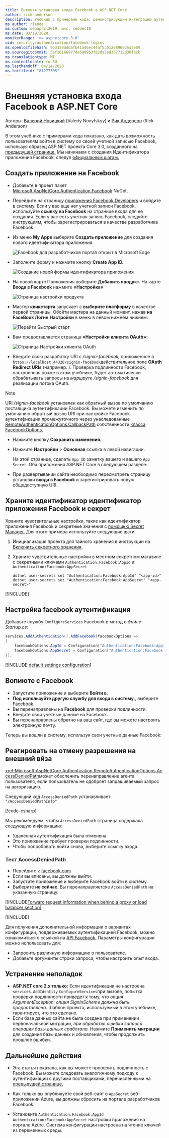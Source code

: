 ```yaml
---
title: Внешняя установка входа Facebook в ASP.NET Core
author: rick-anderson
description: Учебник с примерами кода, демонстрирующим интеграцию аутентификации пользователя учетной записи Facebook в существующее приложение ASP.NET Core.
ms.author: riande
ms.custom: seoapril2019, mvc, seodec18
ms.date: 03/19/2020
monikerRange: '>= aspnetcore-3.0'
uid: security/authentication/facebook-logins
ms.openlocfilehash: 9b3128addafb41ad6ec44af5cb12e89607e1ae59
ms.sourcegitcommit: 5af16166977da598953f82da3ed3b7712d38f6cb
ms.translationtype: MT
ms.contentlocale: ru-RU
ms.lasthandoff: 04/14/2020
ms.locfileid: "81277305"
---
```

# <a name="facebook-external-login-setup-in-aspnet-core"></a>Внешняя установка входа Facebook в ASP.NET Core

Авторы: [Валерий Новицкий](https://github.com/01binary) (Valeriy Novytskyy) и [Рик Андерсон](https://twitter.com/RickAndMSFT) (Rick Anderson)

<!-- per @rick-anderson and scott addie, don't update images. Remove images and point the customer to the FB set up page. FB needs to maintain  instructions to get key and secret.
-->

В этом учебнике с примерами кода показано, как дать возможность пользователям войти в систему со своей учетной записью Facebook, используя образец ASP.NET проекта Core 3.0, созданного на [предыдущей странице.](xref:security/authentication/social/index) Мы начинаем с создания Идентификатора приложения Facebook, следуя [официальным шагам.](https://developers.facebook.com)

## <a name="create-the-app-in-facebook"></a>Создать приложение на Facebook

* Добавьте в проект пакет [Microsoft.AspNetCore.Authentication.Facebook](https://www.nuget.org/packages/Microsoft.AspNetCore.Authentication.Facebook) NuGet.

* Перейдите на страницу [приложения Facebook Developers](https://developers.facebook.com/apps/) и войдите в систему. Если у вас еще нет учетной записи Facebook, используйте **ссылку на Facebook** на странице входа для ее создания.  Если у вас есть учетная запись Facebook, следуйте инструкциям, чтобы зарегистрироваться в качестве разработчика Facebook.

* Из меню **My Apps** выберите **Создать приложение** для создания нового идентификатора приложения.

   ![Facebook для разработчиков портал открыт в Microsoft Edge](index/_static/FBMyApps.png)

* Заполните форму и нажмите кнопку **Create App ID.**

  ![Создание новой формы идентификатора приложения](index/_static/FBNewAppId.png)

* На новой карте Приложения выберите **Добавить продукт.**  На карте **Входа в Facebook** нажмите **«Настройка»** 

  ![Страница настройки продукта](index/_static/FBProductSetup.png)

* Мастер **квикстарта** запускает с **выберите платформу** в качестве первой страницы. Обойти мастера на данный момент, нажав **на FaceBook Логин** **Настройки** в меню в левом нижнем нижнем:

  ![Перейти Быстрый старт](index/_static/FBSkipQuickStart.png)

* Вам предоставляется страница **«Настройки клиента OAuth»:**

  ![Страница Настройки клиента OAuth](index/_static/FBOAuthSetup.png)

* Введите свою разработку URI с */signin-facebook,* приложенное в `https://localhost:44320/signin-facebook`действительное поле **OAuth Redirect URIs** (например: ). Проверка подлинности Facebook, настроенная позже в этом учебнике, будет автоматически обрабатывать запросы на *маршруте /signin-facebook* для реализации потока OAuth.

> [!NOTE]
> URI */signin-facebook* установлен как обратный вызов по умолчанию поставщика аутентификации Facebook. Вы можете изменить по умолчанию обратный вызов URI при настройке Facebook аутентификации промежуточного через унаследованные [RemoteAuthenticationOptions.CallbackPath](/dotnet/api/microsoft.aspnetcore.authentication.remoteauthenticationoptions.callbackpath) собственности [класса FacebookOptions.](/dotnet/api/microsoft.aspnetcore.authentication.facebook.facebookoptions)

* Нажмите кнопку **Сохранить изменения**.

* Нажмите **Настройки** > **Основная** ссылка в левой навигации.

  На этой странице, сделать `App ID` заметку вашего и вашего `App Secret`. Оба приложения ASP.NET Core в следующем разделе:

* При развертывании сайта необходимо пересмотреть страницу установки **входа в Facebook** и зарегистрировать новую общедоступную URI.

## <a name="store-the-facebook-app-id-and-secret"></a>Храните идентификатор идентификатор приложения Facebook и секрет

Храните чувствительные настройки, такие как идентификатор приложения Facebook и секретные значения с [помощью Secret Manager.](xref:security/app-secrets) Для этого примера используйте следующие шаги:

1. Инициализация проекта для тайного хранения в инструкции на [Включить секретного хранения](xref:security/app-secrets#enable-secret-storage).
1. Храните чувствительные настройки в местном секретном магазине с секретными ключами `Authentication:Facebook:AppId` и: `Authentication:Facebook:AppSecret`

    ```dotnetcli
    dotnet user-secrets set "Authentication:Facebook:AppId" "<app-id>"
    dotnet user-secrets set "Authentication:Facebook:AppSecret" "<app-secret>"
    ```

[!INCLUDE[](~/includes/environmentVarableColon.md)]

## <a name="configure-facebook-authentication"></a>Настройка facebook аутентификация

Добавьте службу `ConfigureServices` Facebook в метод в *файле Startup.cs:*

```csharp
services.AddAuthentication().AddFacebook(facebookOptions =>
{
    facebookOptions.AppId = Configuration["Authentication:Facebook:AppId"];
    facebookOptions.AppSecret = Configuration["Authentication:Facebook:AppSecret"];
});
```

[!INCLUDE [default settings configuration](includes/default-settings.md)]

## <a name="sign-in-with-facebook"></a>Вопиюте с Facebook

* Запустите приложение и выберите **Войти в**. 
* **Под используйте другую службу для входа в систему.**, выберите Facebook.
* Вы перенаправлены на **Facebook** для проверки подлинности.
* Введите свои учетные данные на Facebook.
* Вы перенаправлены обратно на ваш сайт, где вы можете настроить электронную почту.

Теперь вы вошли в систему, используя свои учетные данные Facebook:

<a name="react"></a>

## <a name="react-to-cancel-authorize-external-sign-in"></a>Реагировать на отмену разрешения на внешний вйза

<xref:Microsoft.AspNetCore.Authentication.RemoteAuthenticationOptions.AccessDeniedPath>может обеспечить перенаправление агента пользователя, если пользователь не одобряет запрашиваемый запрос на авторизацию.

Следующий код `AccessDeniedPath` устанавливает: `"/AccessDeniedPathInfo"`

[!code-csharp[](~/security/authentication/social/social-code/StartupAccessDeniedPath.cs?name=snippetFB)]

Мы рекомендуем, чтобы `AccessDeniedPath` страница содержала следующую информацию:

*  Удаленная аутентификация была отменена.
* Это приложение требует проверки подлинности.
* Чтобы попробовать войти снова, выберите ссылку входа.

### <a name="test-accessdeniedpath"></a>Тест AccessDeniedPath

* Перейдите к [facebook.com](https://www.facebook.com/)
* Если вы вписаны, вы должны выйти.
* Запустите приложение и выберите Facebook войти в систему.
* Выберите **не сейчас**. Вы перенаправляетсяе `AccessDeniedPath` на указанную страницу.

<!-- End of React  -->
[!INCLUDE[Forward request information when behind a proxy or load balancer section](includes/forwarded-headers-middleware.md)]

[!INCLUDE[](includes/chain-auth-providers.md)]

Для получения дополнительной информации о вариантах конфигурации, поддерживаемых аутентификацией Facebook, можно ознакомиться с ссылкой на [API Facebook.](/dotnet/api/microsoft.aspnetcore.builder.facebookoptions) Параметры конфигурации можно использовать для:

* Запросить различную информацию о пользователе.
* Добавьте аргументы строки запроса, чтобы настроить опыт входа.

## <a name="troubleshooting"></a>Устранение неполадок

* **ASP.NET core 2.x только:** Если идентификация не настроена `services.AddIdentity` `ConfigureServices`при вызове, попытка проверки подлинности приведет к тому, что *опция ArgumentException: опция SignInScheme должна быть предоставлена.* Шаблон проекта, используемый в этом учебнике, гарантирует, что это сделано.
* Если база данных сайта не была создана при применении первоначальной миграции, *при обработке ошибки запроса операция базы данных сработала.* Нажмите **Применить миграции** для создания базы данных и обновления, чтобы продолжить прошлое ошибки.

## <a name="next-steps"></a>Дальнейшие действия

* Эта статья показала, как вы можете проверить подлинность с Facebook. Вы можете следовать аналогичному подходу к аутентификации с другими поставщиками, перечисленными на [предыдущей странице.](xref:security/authentication/social/index)

* Как только вы опубликуете свой веб-сайт в `AppSecret` веб-приложении Azure, вы должны сбросить на портале разработчиков Facebook.

* Установите `Authentication:Facebook:AppId` `Authentication:Facebook:AppSecret` настройки приложения на портале Azure. Система конфигурации настроена на чтение ключей из переменных среды.

